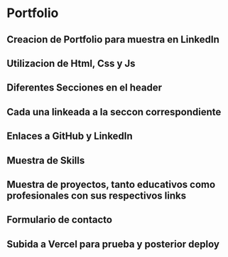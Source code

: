 # Portfolio
## Creacion de Portfolio para muestra en LinkedIn
## Utilizacion de Html, Css y Js
## Diferentes Secciones en el header
## Cada una linkeada a la seccon correspondiente
## Enlaces a GitHub y LinkedIn
## Muestra de Skills
## Muestra de proyectos, tanto educativos como profesionales con sus respectivos links
## Formulario de contacto
## Subida a Vercel para prueba y posterior deploy

